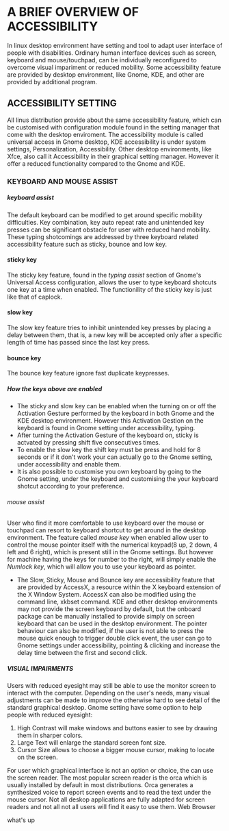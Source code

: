 # A BRIEF OVERVIEW OF ACCESSIBILITY
In linux desktop environment have setting and tool to adapt  user interface of people with disabilities. Ordinary human interface devices such as screen, keyboard and mouse/touchpad, can be individually reconfigured to overcome visual impariment or reduced mobility.
Some accessibility feature are provided by desktop environment, like Gnome, KDE, and other are provided by additional program.
## ACCESSIBILITY SETTING
All linus distribution provide about the same accessibility feature, which can be customised with configuration module found in the setting manager that come with the desktop enviroment. The accessibility module is called universal access in Gnome desktop, KDE accessibility is under system settings, Personalization, Accessibility. Other desktop environments, like Xfce, also call it Accessibility in their graphical setting manager. However it offer a reduced functionality compared to the Gnome and KDE. 
### KEYBOARD AND MOUSE ASSIST
##### _keyboard assist_
The default keyboard can be modified to get around specific mobility difficulties. Key combination, key auto repeat rate and unintended key presses can be significant obstacle for user with reduced hand mobility. These typing shotcomings are addressed by three keyboard  related accessibility feature such as sticky, bounce and low key.
####  sticky key
The sticky key feature, found in the _typing assist_ section of Gnome's Universal Access configuration, allows the user to type keyboard shotcuts one key at a time when enabled. The functionility of the sticky key is just like that of caplock.
#### slow key  
The slow key feature tries to inhibit unintended key presses by placing a delay between them, that is, a new key will be accepted only after a specific length of time has passed since the last key press.
#### bounce key 
The bounce key feature ignore fast duplicate keypresses.
##### How the keys above are enabled
- The sticky and slow key can be enabled when the turning on or off the Activation Gesture performed by the keyboard in both Gnome and the KDE desktop environment. However this Activation Gestion on the keyboard is found in Gnome setting under accessibility, typing.  
- After turning the Activation Gesture of the keyboard on, sticky is actvated by pressing shift five consecutives times.
- To enable the slow key the shift key must be press and hold for 8 seconds or if it don't work your can actually go to the Gnome setting, under accessibility and enable them. 
- It is also possible to customise you own keyboard by going to the Gnome setting, under the keyboard and customising the your keyboard shotcut according to your preference. 
###### _mouse assist_
User who find it more comfortable to use keyboard over the mouse or touchpad can resort to keyboard shortcut to get around in the desktop environment. The feature called _mouse key_ when enabled allow user to control the mouse pointer itself with the numerical keypad(8 up, 2 down, 4 left and 6 right), which is present still in the Gnome settings. But however for machine having the keys for number to the right, will simply enable the _Numlock key_, which will allow you to use your keyboard as pointer. 
- The Slow, Sticky, Mouse and Bounce key are accessibility feature that are provided by AccessX, a resource within the X keyboard extension of the X Window System. AccessX can also be modified using the command line, xkbset command. KDE and other desktop environments may not provide the screen keyboard by default, but the onboard package can be manually installed to provide simply on screen keyboard that can be used in the desktop environment. The pointer behaviour can also be modified, if the user is not able to press the mouse quick enough to trigger double click event, the user can go to Gnome settings under accessibility, pointing & clicking and increase the delay time between the first and second click.
##### VISUAL IMPAIRMENTS
Users with reduced eyesight may still be able to use the monitor screen to interact with the computer. Depending on the user's needs, many visual adjustments can be made to improve the otherwise hard to see detail of the standard graphical desktop.
Gnome setting have some option to help people with reduced eyesight:
1. High Contrast
will make windows and buttons easier to see by drawing them in sharper colors.
2. Large Text
will enlarge the standard screen font size.
3. Cursor Size
allows to choose a bigger mouse cursor, making to locate on the screen.

For user which graphical interface is not an option or choice, the can use the screen reader. The most popular screen reader is the orca which is usually installed by default in most distributions. Orca generates a synthesized voice to report screen events and to read the text under the mouse cursor. Not all deskop applications are fully adapted for screen readers and not all not all users will find it easy to use them.
Web Browser


what's up

